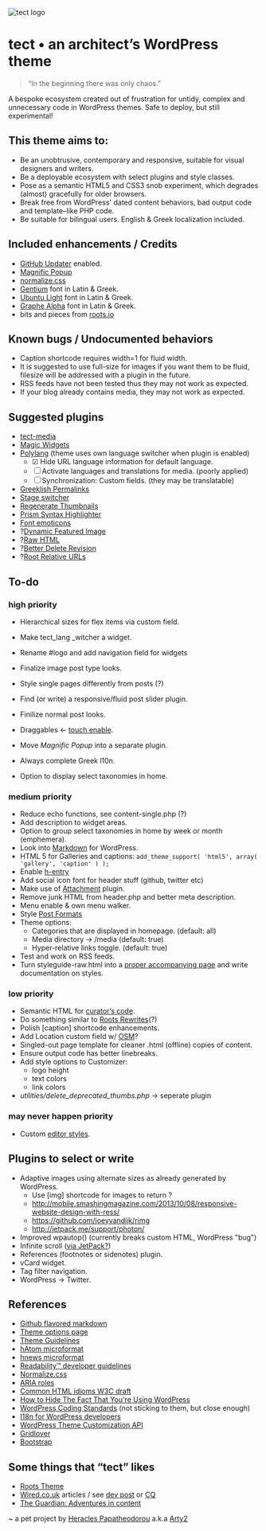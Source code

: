 ![tect logo](https://rawgithub.com/Arty2/tect/master/graphics/tect.svg)

tect • an architect’s WordPress theme
===================================
> “In the beginning there was only chaos.”

A bespoke ecosystem created out of frustration for untidy, complex and unnecessary code in WordPress themes. 
Safe to deploy, but still experimental!

This theme aims to:
-----------------------------------
* Be an unobtrusive, contemporary and responsive, suitable for visual designers and writers.
* Be a deployable ecosystem with select plugins and style classes.
* Pose as a semantic HTML5 and CSS3 snob experiment, which degrades (almost) gracefully for older browsers.
* Break free from WordPress' dated content behaviors, bad output code and template–like PHP code.
* Be suitable for bilingual users. English & Greek localization included.

Included enhancements / Credits
-----------------------------------
* [GitHub Updater](https://github.com/afragen/github-updater) enabled.
* [Magnific Popup](https://github.com/dimsemenov/Magnific-Popup)
* [normalize.css](http://necolas.github.io/normalize.css/)
* [Gentium](scripts.sil.org/gentium) font in Latin & Greek.
* [Ubuntu Light](http://font.ubuntu.com/) font in Latin & Greek.
* [Graphe Alpha](https://github.com/Arty2/graphe) font in Latin & Greek.
* bits and pieces from [roots.io](http://roots.io/starter-theme/)

Known bugs / Undocumented behaviors
-----------------------------------
* Caption shortcode requires width=1 for fluid width.
* It is suggested to use full-size for images if you want them to be fluid, filesize will be addressed with a plugin in the future.
* RSS feeds have not been tested thus they may not work as expected.
* If your blog already contains media, they may not work as expected.

Suggested plugins
-----------------------------------
* [tect-media](https://github.com/Arty2/wp-tect-media)
* [Magic Widgets](http://wordpress.org/plugins/magic-widgets/)
* [Polylang](http://wordpress.org/plugins/polylang/) (theme uses own language switcher when plugin is enabled)
	* ☑ Hide URL language information for default language.
	* ☐ Activate languages and translations for media. (poorly applied)
	* ☐ Synchronization: Custom fields. (they may be translatable)
* [Greeklish Permalinks](https://github.com/dyrer/greeklish-permalinks)
* [Stage switcher](https://github.com/roots/wp-stage-switcher)
* [Regenerate Thumbnails](http://wordpress.org/plugins/regenerate-thumbnails/)
* [Prism Syntax Highlighter](http://wordpress.org/plugins/prism-syntax-highlighter/)
* [Font emoticons](http://wordpress.org/plugins/font-emoticons/)
* ?[Dynamic Featured Image](http://wordpress.org/plugins/dynamic-featured-image/)
* ?[Raw HTML](http://wordpress.org/extend/plugins/raw-html/)
* ?[Better Delete Revision](http://wordpress.org/plugins/better-delete-revision/)
* ?[Root Relative URLs](http://wordpress.org/plugins/root-relative-urls/)


To-do
-----------------------------------

### high priority
* Hierarchical sizes for flex items via custom field.
* Make tect_lang _witcher a widget.
* Rename #logo and add navigation field for widgets
* Finalize image post type looks.
* Style single pages differently from posts (?)
* Find (or write) a responsive/fluid post slider plugin.

* Finilize normal post looks.
* Draggables ← [touch enable](http://popdevelop.com/2010/08/touching-the-web/).
* Move *Magnific Popup* into a separate plugin.
* Always complete Greek l10n.
* Option to display select taxonomies in home.

### medium priority
* Reduce echo functions, see content-single.php (?)
* Add description to widget areas.
* Option to group select taxonomies in home by week or month (emphemera).
* Look into [Markdown](http://en.support.wordpress.com/markdown-quick-reference/) for WordPress.
* HTML 5 for Galleries and captions: `add_theme_support( 'html5', array( 'gallery', 'caption' ) );`
* Enable [h-entry](http://microformats.org/wiki/h-entry)
* Add social icon font for header stuff (github, twitter etc)
* Make use of [Attachment](http://wordpress.org/plugins/attachments/) plugin.
* Remove junk HTML from header.php and better meta description.
* Menu enable & own menu walker.
* Style [Post Formats](http://codex.wordpress.org/Post_Formats)
* Theme options:
	* Categories that are displayed in homepage. (default: all)
	* Media directory → /media (default: true)
	* Hyper-relative links toggle. (default: true)
* Test and work on RSS feeds.
* Turn styleguide-raw.html into a [proper accompanying page](http://wordpress.stackexchange.com/posts/35487/revisions) and write documentation on styles.


### low priority
* Semantic HTML for [curator’s code](http://www.brainpickings.org/index.php/2012/03/09/curators-code/).
* Do something similar to [Roots Rewrites](http://roots.io/plugins/roots-rewrites/)(?)
* Polish [caption] shortcode enhancements.
* Add Location custom field w/ [OSM](http://wordpress.org/plugins/osm/)?
* Singled-out page template for cleaner .html (offline) copies of content.
* Ensure output code has better linebreaks.
* Add style options to Customizer:
	* logo height
	* text colors
	* link colors
* *utilities/delete_deprecated_thumbs.php* → seperate plugin

### may never happen priority
* Custom [editor styles](http://codex.wordpress.org/Function_Reference/add_editor_style).


Plugins to select or write
-----------------------------------
* Adaptive images using alternate sizes as already generated by WordPress.
	* Use [img] shortcode for images to return <picture>?
	* http://mobile.smashingmagazine.com/2013/10/08/responsive-website-design-with-ress/
	* https://github.com/joeyvandijk/rimg
	* http://jetpack.me/support/photon/
* Improved wpautop() (currently breaks custom HTML, WordPress "bug")
* Infinite scroll ([via JetPack?](http://jetpack.me/support/infinite-scroll/))
* References (footnotes or sidenotes) plugin.
* vCard widget.
* Tag filter navigation.
* WordPress → Twitter.


References
-----------------------------------
* [Github flavored markdown](https://help.github.com/articles/github-flavored-markdown)
* [Theme options page](http://codex.wordpress.org/Creating_Options_Pages)
* [Theme Guidelines](http://make.wordpress.org/themes/guidelines/)
* [hAtom microformat](http://microformats.org/wiki/hAtom)
* [hnews microformat](http://microformats.org/wiki/hnews)
* [Readability™ developer guidelines](http://www.readability.com/developers/guidelines)
* [Normalize.css](http://necolas.github.io/normalize.css/)
* [ARIA roles](http://alistapart.com/article/aria-and-progressive-enhancement)
* [Common HTML idioms W3C draft](http://www.w3.org/html/wg/drafts/html/master/common-idioms.html#footnotes)
* [How to Hide The Fact That You're Using WordPress](http://benword.com/how-to-hide-that-youre-using-wordpress/)
* [WordPress Coding Standards](http://codex.wordpress.org/WordPress_Coding_Standards) (not sticking to them, but close enough)
* [I18n for WordPress developers](http://codex.wordpress.org/I18n_for_WordPress_Developers)
* [WordPress Theme Customization API](https://codex.wordpress.org/Theme_Customization_API)
* [Gridlover](http://www.gridlover.net/app/)
* [Bootstrap](http://getbootstrap.com/components/)



Some things that “tect” likes
-----------------------------------
* [Roots Theme](http://roots.io/)
* [Wired.co.uk](http://www.wired.co.uk/magazine/archive/2013/03/features/up) articles / see [dev post](http://views.fromthe7th.com/posts/2013/04/wired-uk-website-launches-new-articles) or [CQ](http://www.gq-magazine.co.uk/entertainment/articles/2013-04/09/steve-martin-david-walliams-in-conversation/viewall)
* [The Guardian: Adventures in content](http://next.theguardian.com/blog/bison/)

~ a pet project by [Heracles Papatheodorou](http://archi.tect.gr) a.k.a [Arty2](http://www.twitter.com/Arty2)